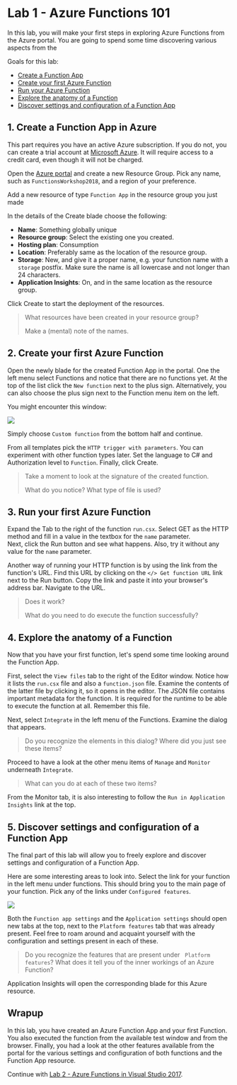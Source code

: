 # Lab 1 - Azure Functions 101

In this lab, you will make your first steps in exploring Azure Functions from the Azure portal. You are going to spend some time discovering various aspects from the 

Goals for this lab: 
- [Create a Function App](#1)
- [Create your first Azure Function](#2)
- [Run your Azure Function](#3)
- [Explore the anatomy of a Function](#4)
- [Discover settings and configuration of a Function App](#5)

## <a name="1"></a>1. Create a Function App in Azure

This part requires you have an active Azure subscription. If you do not, you can create a trial account at [Microsoft Azure](https://azure.microsoft.com/en-us/free/). It will require access to a credit card, even though it will not be charged.

Open the [Azure portal](https://portal.azure.com) and create a new Resource Group. Pick any name, such as ```FunctionsWorkshop2018```, and a region of your preference.

Add a new resource of type ```Function App``` in the resource group you just made 

In the details of the Create blade choose the following:
- **Name**: Something globally unique
- **Resource group**: Select the existing one you created.
- **Hosting plan**: Consumption
- **Location**: Preferably same as the location of the resource group.
- **Storage**: New, and give it a proper name, e.g. your function name with a ```storage``` postfix. Make sure the name is all lowercase and not longer than 24 characters.
- **Application Insights**: On, and in the same location as the resource group.

Click Create to start the deployment of the resources.

> What resources have been created in your resource group? 
>
> Make a (mental) note of the names. 

## <a name="2"></a>2. Create your first Azure Function 

Open the newly blade for the created Function App in the portal. 
One the left menu select Functions and notice that there are no functions yet. At the top of the list click the ```New function``` next to the plus sign. Alternatively, you can also choose the plus sign next to the Function menu item on the left.

You might encounter this window:

![](/images/Newfunction.png)

Simply choose ```Custom function``` from the bottom half and continue.

From all templates pick the ```HTTP trigger with parameters```. You can experiment with other function types later. 
Set the language to C# and Authorization level to ```Function```. Finally, click Create.

> Take a moment to look at the signature of the created function. 
>
> What do you notice? What type of file is used?

## <a name="3"></a>3. Run your first Azure Function 

Expand the Tab to the right of the function ```run.csx```. Select GET as the HTTP method and fill in a value in the textbox for the ```name``` parameter.  
Next, click the Run button and see what happens. 
Also, try it without any value for the ```name``` parameter.

Another way of running your HTTP function is by using the link from the function's URL. Find this URL by clicking on the ```</> Get function URL``` link next to the Run button. Copy the link and paste it into your browser's address bar. Navigate to the URL. 

> Does it work? 
>
> What do you need to do execute the function successfully?

## <a name="4"></a>4. Explore the anatomy of a Function

Now that you have your first function, let's spend some time looking around the Function App. 

First, select the ```View files``` tab to the right of the Editor window. Notice how it lists the ```run.csx``` file and also a ```function.json``` file. Examine the contents of the latter file by clicking it, so it opens in the editor. The JSON file contains important metadata for the function. It is required for the runtime to be able to execute the function at all. Remember this file.

Next, select ```Integrate``` in the left menu of the Functions. Examine the dialog that appears.

> Do you recognize the elements in this dialog? Where did you just see these items?

Proceed to have a look at the other menu items of ```Manage``` and ```Monitor``` underneath ```Integrate```.  

> What can you do at each of these two items?

From the Monitor tab, it is also interesting to follow the ```Run in Application Insights``` link at the top.

## <a name="5"></a>5. Discover settings and configuration of a Function App

The final part of this lab will allow you to freely explore and discover settings and configuration of a Function App. 

Here are some interesting areas to look into. Select the link for your function in the left menu under functions. This should bring you to the main page of your function. Pick any of the links under ```Configured features```.

![](/images/ConfiguredFeatures.png)

Both the ```Function app settings``` and the ```Application settings``` should open new tabs at the top, next to the ```Platform features``` tab that was already present. Feel free to roam around and acquaint yourself with the configuration and settings present in each of these.

> Do you recognize the features that are present under ``` Platform features```? What does it tell you of the inner workings of an Azure Function?

Application Insights will open the corresponding blade for this Azure resource.

## Wrapup

In this lab, you have created an Azure Function App and your first Function. You also executed the function from the available test window and from the browser. Finally, you had a look at the other features available from the portal for the various settings and configuration of both functions and the Function App resource.

Continue with [Lab 2 - Azure Functions in Visual Studio 2017](Lab2-VS2017.md).

